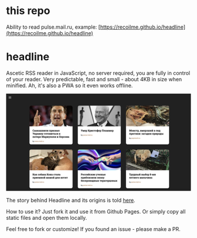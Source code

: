 # this repo

Ability to read pulse.mail.ru, example: [https://recoilme.github.io/headline](https://recoilme.github.io/headline)

# headline

Ascetic RSS reader in JavaScript, no server required, you are fully in control of your reader. Very predictable, fast and small - about 4KB in size when minified. Ah, it's also a PWA so it even works offline.

![screenshot](headline.png)

The story behind Headline and its origins is told [here](https://zserge.com/posts/rss/).

How to use it? Just fork it and use it from Github Pages. Or simply copy all static files and open them locally.

Feel free to fork or customize! If you found an issue - please make a PR.
